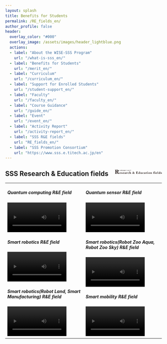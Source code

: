 ```yaml
---
layout: splash
title: Benefits for Students
permalink: /RE_fields_en/
author_profile: false
header:
  overlay_color: "#000"
  overlay_image: /assets/images/header_lightblue.png
  actions:
  - label: "About the WISE-SSS Program"
    url: "/what-is-sss_en/"
  - label: "Benefits for Students"
    url: "/merit_en/"
  - label: "Curriculum"
    url: "/curriculum_en/"
  - label: "Support for Enrolled Students"
    url: "/student-support_en/"
  - label: "Faculty"
    url: "/faculty_en/"
  - label: "Course Guidance"
    url: "/guide_en/"
  - label: "Event"
    url: "/event_en/"
  - label: "Activity Report"
    url: "/activity-report_en/"
  - label: "SSS R&E fields"
    url: "RE_fields_en/"
  - label: "SSS Promotion Consortium"
    url: "https://www.sss.e.titech.ac.jp/en"
---
```


## SSS Research & Education fields  <img src="/assets/images/logo_R&E.png" width="30%" height="30%" align="right"/>

<table style="border:none;" width="100%">
    <td style="border:none;" width="50%">

<h5>Quantum computing R&E field</h5>
<video width="80%" height="50%" src="/video/quantum_computer.m4v" controls></video>

<h5>Smart robotics R&E field</h5>
<video width="80%" height="50%" src="/video/robotics.m4v" controls></video>

<h5>Smart robotics(Robot Land, Smart Manufacturing) R&E field</h5>
<video width="80%" height="50%" src="/video/robotics_l_m.m4v" controls></video>

</td>
<td style="border:none;" width="50%">

<h5>Quantum sensor R&E field</h5>
<video width="80%" height="50%" src="/video/quantum_sensor.m4v" controls></video>

<h5>Smart robotics(Robot Zoo Aqua, Robot Zoo Sky) R&E field</h5>
<video width="80%" height="50%" src="/video/robotics_a_s.m4v" controls></video>

<h5>Smart mobility R&E field</h5>
<video width="80%" height="50%" src="/video/mobility.m4v" controls></video>

</td>
</table>
